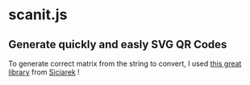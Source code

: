 # scanit.js

## Generate quickly and easly SVG QR Codes

To generate correct matrix from the string to convert, I used [this great library](https://github.com/siciarek/javascript-qrcode) from [Siciarek](https://github.com/siciarek) !
